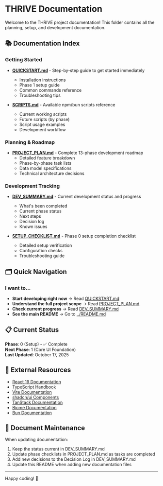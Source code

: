 # THRIVE Documentation

Welcome to the THRIVE project documentation! This folder contains all the planning, setup, and development documentation.

## 📚 Documentation Index

### Getting Started
- **[QUICKSTART.md](./QUICKSTART.md)** - Step-by-step guide to get started immediately
  - Installation instructions
  - Phase 1 setup guide
  - Common commands reference
  - Troubleshooting tips

- **[SCRIPTS.md](./SCRIPTS.md)** - Available npm/bun scripts reference
  - Current working scripts
  - Future scripts (by phase)
  - Script usage examples
  - Development workflow

### Planning & Roadmap
- **[PROJECT_PLAN.md](./PROJECT_PLAN.md)** - Complete 13-phase development roadmap
  - Detailed feature breakdown
  - Phase-by-phase task lists
  - Data model specifications
  - Technical architecture decisions

### Development Tracking
- **[DEV_SUMMARY.md](./DEV_SUMMARY.md)** - Current development status and progress
  - What's been completed
  - Current phase status
  - Next steps
  - Decision log
  - Known issues

- **[SETUP_CHECKLIST.md](./SETUP_CHECKLIST.md)** - Phase 0 setup completion checklist
  - Detailed setup verification
  - Configuration checks
  - Troubleshooting guide

## 🗂️ Quick Navigation

### I want to...

- **Start developing right now** → Read [QUICKSTART.md](./QUICKSTART.md)
- **Understand the full project scope** → Read [PROJECT_PLAN.md](./PROJECT_PLAN.md)
- **Check current progress** → Read [DEV_SUMMARY.md](./DEV_SUMMARY.md)
- **See the main README** → Go to [../README.md](../README.md)

## 📋 Current Status

**Phase**: 0 (Setup) - ✅ Complete  
**Next Phase**: 1 (Core UI Foundation)  
**Last Updated**: October 17, 2025

## 🔗 External Resources

- [React 19 Documentation](https://react.dev/)
- [TypeScript Handbook](https://www.typescriptlang.org/docs/)
- [Vite Documentation](https://vitejs.dev/)
- [shadcn/ui Components](https://ui.shadcn.com/)
- [TanStack Documentation](https://tanstack.com/)
- [Biome Documentation](https://biomejs.dev/)
- [Bun Documentation](https://bun.sh/docs)

## 📝 Document Maintenance

When updating documentation:
1. Keep the status current in DEV_SUMMARY.md
2. Update phase checklists in PROJECT_PLAN.md as tasks are completed
3. Add new decisions to the Decision Log in DEV_SUMMARY.md
4. Update this README when adding new documentation files

---

Happy coding! 🚀

